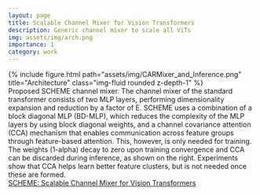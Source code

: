 ```yaml
---
layout: page
title: Scalable Channel Mixer for Vision Transformers
description: Generic channel mixer to scale all ViTs
img: assets/img/arch.png
importance: 1
category: work
---
```


<div class="row">
    <div class="col-sm mt-3 mt-md-0">
        {% include figure.html path="assets/img/CARMixer_and_Inference.png" title="Architecture" class="img-fluid rounded z-depth-1" %}
    </div>
</div>
<div class="caption">
    Proposed SCHEME channel mixer. The channel mixer of the standard transformer consists of two MLP layers, performing dimensionality expansion and reduction by a factor of E. SCHEME uses a combination of a block diagonal MLP (BD-MLP), which reduces the complexity of the MLP layers by using block diagonal weights, and a channel covariance attention (CCA) mechanism that enables communication across feature groups through feature-based attention. This, however, is only needed for training. The weights (1-alpha) decay to zero upon training convergence and CCA can be discarded during inference, as shown on the right. Experiments show that CCA helps learn better feature clusters, but is not needed once these are formed.
</div>

<div class="row">
    <div class="col-sm">
        <a href="https://arxiv.org/pdf/2312.00412.pdf">SCHEME: Scalable Channel Mixer for Vision Transformers</a>
    </div>
</div>
